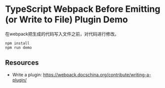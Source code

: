 TypeScript Webpack Before Emitting (or Write to File) Plugin Demo
=================================================================

在webpack把生成的代码写入文件之前，对代码进行修改。

```
npm install
npm run demo
```

Resources
---------

- Write a plugin: <https://webpack.docschina.org/contribute/writing-a-plugin/>
